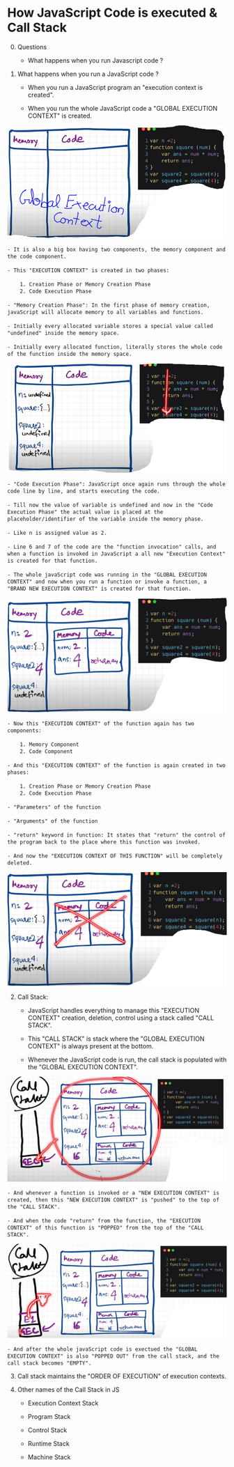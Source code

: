 # How JavaScript Code is executed & Call Stack

0. Questions

    - What happens when you run Javascript code ?

1. What happens when you run a JavaScript code ?

    - When you run a JavaScript program an "execution context is created".

    - When you run the whole JavaScript code a "GLOBAL EXECUTION CONTEXT" is created.

![](global_execution_context.PNG)

    - It is also a big box having two components, the memory component and the code component.

    - This "EXECUTION CONTEXT" is created in two phases:

        1. Creation Phase or Memory Creation Phase
        2. Code Execution Phase
    
    - "Memory Creation Phase": In the first phase of memory creation, javaScript will allocate memory to all variables and functions.

    - Initially every allocated variable stores a special value called "undefined" inside the memory space.

    - Initially every allocated function, literally stores the whole code of the function inside the memory space.

![](memory_creation_phase.png)

    - "Code Execution Phase": JavaScript once again runs through the whole code line by line, and starts executing the code.

    - Till now the value of variable is undefined and now in the "Code Execution Phase" the actual value is placed at the placeholder/identifier of the variable inside the memory phase.

    - Like n is assigned value as 2.

    - Line 6 and 7 of the code are the "function invocation" calls, and when a function is invoked in JavaScript a all new "Execution Context" is created for that function.

    - The whole javaScript code was running in the "GLOBAL EXECUTION CONTEXT" and now when you run a function or invoke a function, a "BRAND NEW EXECUTION CONTEXT" is created for that function.

![](function_execution_context.png)

    - Now this "EXECUTION CONTEXT" of the function again has two components:

        1. Memory Component
        2. Code Component

    - And this "EXECUTION CONTEXT" of the function is again created in two phases:

        1. Creation Phase or Memory Creation Phase
        2. Code Execution Phase
    
    - "Parameters" of the function

    - "Arguments" of the function

    - "return" keyword in function: It states that "return" the control of the program back to the place where this function was invoked.

    - And now the "EXECUTION CONTEXT OF THIS FUNCTION" will be completely deleted.

![](deleting_function_execution_context.png)


2. Call Stack:

    - JavaScript handles everything to manage this "EXECUTION CONTEXT" creation, deletion, control using a stack called "CALL STACK".

    - This "CALL STACK" is stack where the "GLOBAL EXECUTION CONTEXT" is always present at the bottom.

    - Whenever the JavaScript code is run, the call stack is populated with the "GLOBAL EXECUTION CONTEXT".

![](call_stack.png)

    - And whenever a function is invoked or a "NEW EXECUTION CONTEXT" is created, then this "NEW EXECUTION CONTEXT" is "pushed" to the top of the "CALL STACK".

    - And when the code "return" from the function, the "EXECUTION CONTEXT" of this function is "POPPED" from the top of the "CALL STACK".

![](call_stack_popped.png)

    - And after the whole javaScript code is exectued the "GLOBAL EXECUTION CONTEXT" is also "POPPED OUT" from the call stack, and the call stack becomes "EMPTY".

3. Call stack maintains the "ORDER OF EXECUTION" of execution contexts.

4. Other names of the Call Stack in JS

    - Execution Context Stack

    - Program Stack

    - Control Stack

    - Runtime Stack

    - Machine Stack